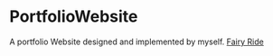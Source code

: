 # PortfolioWebsite

A portfolio Website designed and implemented by myself.
<a href="https://lucian33.github.io/portfolioWebsite/">Fairy Ride</a>
